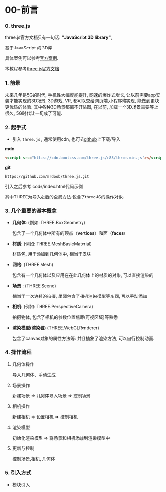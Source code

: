 # 00-前言

### 0. three.js

  three.js官方文档只有一句话: **"JavaScript 3D library"**,

  基于JavaScript 的 3D库.

  具体案例可以参考[官方案例](https://threejs.org/).

  本教程参考[three.js官方文档](https://threejs.org/docs/)

### 1. 前景

未来几年是5G的时代, 手机性大幅度能提升, 网速的爆炸式增长, 让以前需要app安装才能实现的3D场景, 3D游戏, VR, 都可以交给网页端,小程序端实现, 能做到更块更优质的体验. 其中各种3D场景都离不开贴图, 在以前, 加载一个3D场景需要等上很久, 5G时代让一切成了可能.

### 2. 起手式

* 引入 `three.js` , 通常使用cdn, 也可去[github](https://github.com/mrdoob/three.js)上下载/导入  

**mdn**

```html
<script src="https://cdn.bootcss.com/three.js/r83/three.min.js"></script>
```

**git**

```git
https://github.com/mrdoob/three.js.git
```
引入之后参考 code/index.html代码示例

其中THREE为导入之后的全局方法.包含了threeJS的操作对象.

### 3. 几个重要的基本概念

* **几何体**: (例如: THREE.BoxGeometry)

  包含了一个几何体中所有的顶点（**vertices**）和面（**faces**）

* **材质**: (例如: THREE.MeshBasicMaterial)

  材质包, 用于添加到几何体中, 相当于皮肤

* **网格**: (THREE.Mesh)

  包含有一个几何体以及应用在在此几何体上的材质的对象, 可以直接渲染的

 * **场景** : (THREE.Scene)

   相当于一次连续的拍摄, 里面包含了相机渲染模型等东西, 可以手动添加

 * **相机**: (例如: THREE.PerspectiveCamera)

   拍摄物体, 包含了相机的参数位置焦距(可视区域)等熟悉

 * **渲染模型(渲染器)**  (THREE.WebGLRenderer)

   包含了canvas对象的属性方法等: 并且抽象了渲染方法, 可以自行控制动画.

### 4. 操作流程

 1. 几何体操作

    导入几何体、手动生成

 2. 场景操作

    新建场景 => 几何体导入场景 => 控制场景

 3. 相机操作

    新建相机 => 设置相机 =>  控制相机

 4. 渲染模型

    初始化渲染模型  =>  将场景和相机添加到渲染模型中

 5. 更新与控制

    控制场景,相机, 几何体 

### 5. 引入方式

* 模块引入